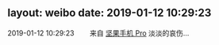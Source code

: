 layout: weibo
date: 2019-01-12 10:29:23
---
<meta name="referrer" content="no-referrer" />

2019-01-12 10:29:23  &nbsp;&nbsp;&nbsp;&nbsp;&nbsp;&nbsp; 来自 <a href="http://app.weibo.com/t/feed/Z4AgP" rel="nofollow">坚果手机 Pro</a>
淡淡的哀伤… ​​​
